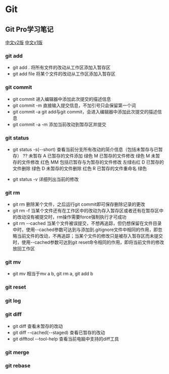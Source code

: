 # Git

## Git Pro学习笔记

[中文v2版](https://git-scm.com/book/zh/v2/)
[中文v1版](https://git-scm.com/book/zh/v1/)

### git add

* git add . 将所有文件的改动从工作区添加入暂存区
* git add file 将某个文件的改动从工作区添加入暂存区

### git commit

* git commit 进入编辑器中添加此次提交的描述信息
* git commit -m 直接输入提交信息，不加引号只会保留第一个词
* git commit -a git add与git commit，会进入编辑器中添加此次提交的描述信息
* git commit -a -m 添加当前改动到暂存区并提交

### git status

* git status -s(--short) 查看当前分支所有改动的简介信息（包括未暂存与已暂存）
    ?? 未暂存
    A  已暂存的文件添加 绿色
    M  已暂存的文件修改 绿色
     M 未暂存的文件修改 红色
    MM 包括已暂存与为暂存的文件修改 左绿右红
    D  已暂存的文件删除 绿色
     D 未暂存的文件删除 红色
    R  已暂存的文件重命名 绿色

* git status -v 详细列出当前的修改

### git rm

* git rm 删除某个文件，之后运行git commit即可保存删除记录的更改
* git rm -f 当某个文件还有在工作区中的改动为存入暂存区或者还有在暂存区中的改动没有被提交时，rm操作需要force强制执行才可成功
* git rm --cached 当某个文件被误提交，不想再追踪，但仍想保留在文件目录中时，使用--cached参数可达到与添加到.gitignore文件中相同的作用，即忽略当前文件的改动，不再追踪；当某个文件的修改只是被存入暂存区而未提交时，使用--cached参数可达到git reset命令相同的作用，即将当前文件的修改放回工作区

### git mv

* git mv 相当于mv a b, git rm a, git add b

### git reset

### git log

### git diff

* git diff 查看未暂存的改动
* git diff --cached(--staged) 查看已暂存的改动
* git difftool --tool-help 查看当前电脑中支持的diff工具

### git merge

### git rebase

